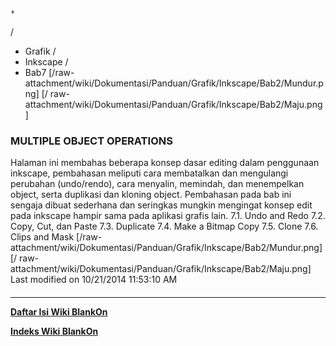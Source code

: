 

    *









  /


  * Grafik  /
  * Inkscape  /
  * Bab7
[/raw-attachment/wiki/Dokumentasi/Panduan/Grafik/Inkscape/Bab2/Mundur.png] [/
raw-attachment/wiki/Dokumentasi/Panduan/Grafik/Inkscape/Bab2/Maju.png]
### MULTIPLE OBJECT OPERATIONS
Halaman ini membahas beberapa konsep dasar editing dalam penggunaan inkscape,
pembahasan meliputi cara membatalkan dan mengulangi perubahan (undo/rendo),
cara menyalin, memindah, dan menempelkan object, serta duplikasi dan kloning
object.
Pembahasan pada bab ini sengaja dibuat sederhana dan seringkas mungkin
mengingat konsep edit pada inkscape hampir sama pada aplikasi grafis lain.
7.1. Undo and Redo
7.2. Copy, Cut, dan Paste
7.3. Duplicate
7.4. Make a Bitmap Copy
7.5. Clone
7.6. Clips and Mask
[/raw-attachment/wiki/Dokumentasi/Panduan/Grafik/Inkscape/Bab2/Mundur.png] [/
raw-attachment/wiki/Dokumentasi/Panduan/Grafik/Inkscape/Bab2/Maju.png]
Last modified on 10/21/2014 11:53:10 AM
#### 
    
 
 
 
 
 
---
[**Daftar Isi Wiki BlankOn**](/DaftarIsi/README.md)
 
[**Indeks Wiki BlankOn**](/Indeks.md)

